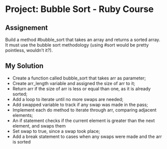 # Project: Bubble Sort - Ruby Course

## Assignement

Build a method #bubble_sort that takes an array and returns a sorted array. It must use the bubble sort methodology (using #sort would be pretty pointless, wouldn’t it?).

## My Solution

* Create a function called bubble_sort that takes arr as parameter;
* Create arr_length variable and assigned the size of arr to it;
* Return arr if the size of arr is less or equal than one, as it is already sorted;
* Add a loop to iterate until no more swaps are needed;
* Add swapped variable to track if any swap was made in the pass;
* Implement each do method to iterate through arr, comparing adjacent elements;
* An if statement checks if the current element is greater than the next element, and swaps them
* Set swap to true, since a swap took place;
* Add a break statement to cases when any swaps were made and the arr is sorted